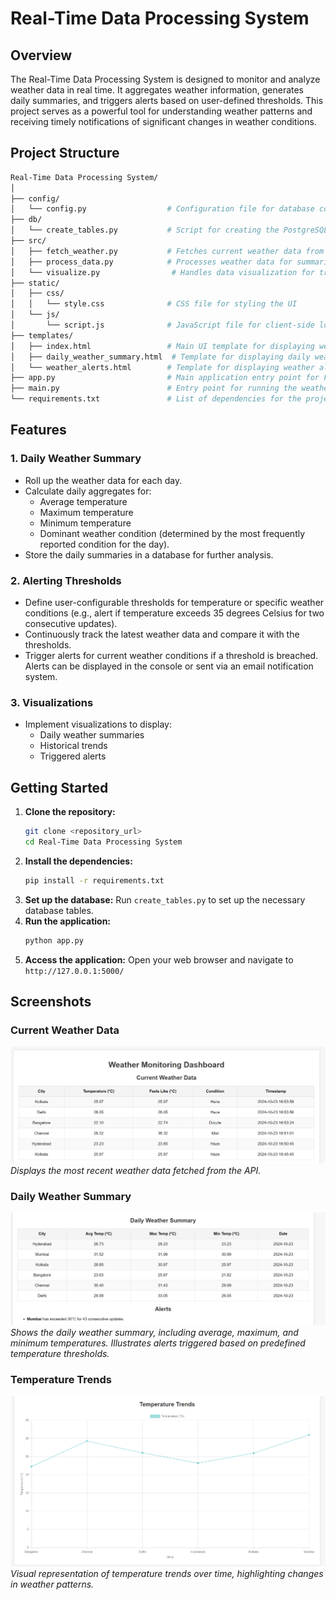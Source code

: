 # Real-Time Data Processing System

## Overview

The Real-Time Data Processing System is designed to monitor and analyze weather data in real time. It aggregates weather information, generates daily summaries, and triggers alerts based on user-defined thresholds. This project serves as a powerful tool for understanding weather patterns and receiving timely notifications of significant changes in weather conditions.

## Project Structure
```bash
Real-Time Data Processing System/
│
├── config/
│   └── config.py                  # Configuration file for database connection
├── db/
│   └── create_tables.py           # Script for creating the PostgreSQL tables
├── src/
│   ├── fetch_weather.py           # Fetches current weather data from API
│   ├── process_data.py            # Processes weather data for summaries and alerts
│   └── visualize.py                # Handles data visualization for trends and summaries
├── static/
│   ├── css/
│   │   └── style.css              # CSS file for styling the UI
│   └── js/
│       └── script.js              # JavaScript file for client-side logic
├── templates/
│   ├── index.html                 # Main UI template for displaying weather data
│   ├── daily_weather_summary.html  # Template for displaying daily weather summaries
│   └── weather_alerts.html        # Template for displaying weather alerts
├── app.py                         # Main application entry point for Flask
├── main.py                        # Entry point for running the weather monitoring logic
└── requirements.txt               # List of dependencies for the project
```


## Features

### 1. Daily Weather Summary
- Roll up the weather data for each day.
- Calculate daily aggregates for:
  - Average temperature
  - Maximum temperature
  - Minimum temperature
  - Dominant weather condition (determined by the most frequently reported condition for the day).
- Store the daily summaries in a database for further analysis.

### 2. Alerting Thresholds
- Define user-configurable thresholds for temperature or specific weather conditions (e.g., alert if temperature exceeds 35 degrees Celsius for two consecutive updates).
- Continuously track the latest weather data and compare it with the thresholds.
- Trigger alerts for current weather conditions if a threshold is breached. Alerts can be displayed in the console or sent via an email notification system.

### 3. Visualizations
- Implement visualizations to display:
  - Daily weather summaries
  - Historical trends
  - Triggered alerts

## Getting Started

1. **Clone the repository:**
   ```bash
   git clone <repository_url>
   cd Real-Time Data Processing System
   ```
2. **Install the dependencies:**
   ```bash
   pip install -r requirements.txt
   ```
3. **Set up the database:**
   Run ```create_tables.py``` to set up the necessary database tables.
4. **Run the application:**
   ```bash
   python app.py
   ```
5. **Access the application:**
   Open your web browser and navigate to ```http://127.0.0.1:5000/```

## Screenshots

### Current Weather Data
![Current Weather Data](https://raw.githubusercontent.com/Ganesh-Sonawane-IIITV/Real-Time-Data-Processing/refs/heads/main/Real-Time%20Data%20Processing%20System/Images/current_weather_data.png)
*Displays the most recent weather data fetched from the API.*

### Daily Weather Summary
![Daily Weather Summary](https://raw.githubusercontent.com/Ganesh-Sonawane-IIITV/Real-Time-Data-Processing/refs/heads/main/Real-Time%20Data%20Processing%20System/Images/daily_weather_summary%20and%20weather%20alerts.png)  
*Shows the daily weather summary, including average, maximum, and minimum temperatures.*
*Illustrates alerts triggered based on predefined temperature thresholds.*

### Temperature Trends
![Temperature Trends](https://raw.githubusercontent.com/Ganesh-Sonawane-IIITV/Real-Time-Data-Processing/refs/heads/main/Real-Time%20Data%20Processing%20System/Images/temperature%20trends.png)  
*Visual representation of temperature trends over time, highlighting changes in weather patterns.*
